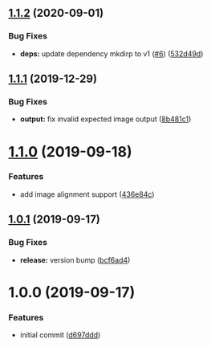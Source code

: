 ## [1.1.2](https://github.com/mooyoul/chai-image/compare/v1.1.1...v1.1.2) (2020-09-01)


### Bug Fixes

* **deps:** update dependency mkdirp to v1 ([#6](https://github.com/mooyoul/chai-image/issues/6)) ([532d49d](https://github.com/mooyoul/chai-image/commit/532d49d76b81fb503772a3d130ae1bf3df00f796))

## [1.1.1](https://github.com/mooyoul/chai-image/compare/v1.1.0...v1.1.1) (2019-12-29)


### Bug Fixes

* **output:** fix invalid expected image output ([8b481c1](https://github.com/mooyoul/chai-image/commit/8b481c19d2f73d836e857c01214628411fd26382))

# [1.1.0](https://github.com/mooyoul/chai-image/compare/v1.0.1...v1.1.0) (2019-09-18)


### Features

* add image alignment support ([436e84c](https://github.com/mooyoul/chai-image/commit/436e84c))

## [1.0.1](https://github.com/mooyoul/chai-image/compare/v1.0.0...v1.0.1) (2019-09-17)


### Bug Fixes

* **release:** version bump ([bcf6ad4](https://github.com/mooyoul/chai-image/commit/bcf6ad4))

# 1.0.0 (2019-09-17)


### Features

* initial commit ([d697ddd](https://github.com/mooyoul/chai-image/commit/d697ddd))
